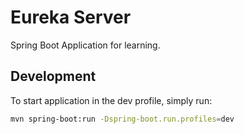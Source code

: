 # Eureka Server

Spring Boot Application for learning.

## Development

To start application in the dev profile, simply run:

```bash
mvn spring-boot:run -Dspring-boot.run.profiles=dev
